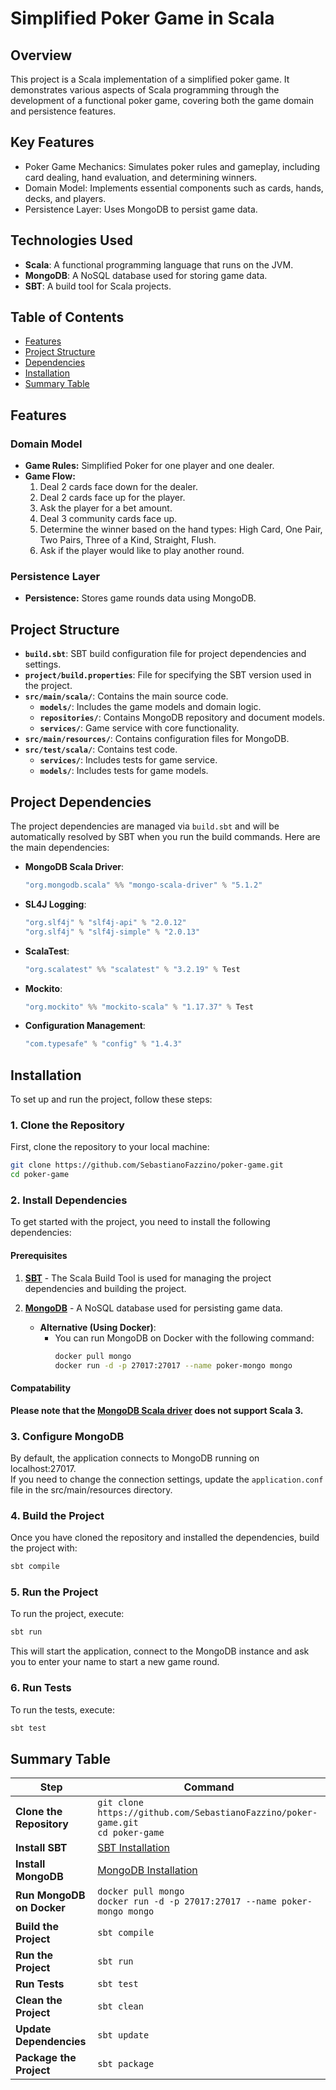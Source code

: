 # Simplified Poker Game in Scala

## Overview

This project is a Scala implementation of a simplified poker game. It demonstrates various aspects of Scala programming through the development of a functional poker game, covering both the game domain and persistence features.

## Key Features
- Poker Game Mechanics: Simulates poker rules and gameplay, including card dealing, hand evaluation, and determining winners.
- Domain Model: Implements essential components such as cards, hands, decks, and players.
- Persistence Layer: Uses MongoDB to persist game data.

## Technologies Used
- **Scala**: A functional programming language that runs on the JVM.
- **MongoDB**: A NoSQL database used for storing game data.
- **SBT**: A build tool for Scala projects.

## Table of Contents

- [Features](#features)
- [Project Structure](#project-structure)
- [Dependencies](#project-dependencies)
- [Installation](#installation)
- [Summary Table](#summary-table)

## Features

### Domain Model
- **Game Rules:** Simplified Poker for one player and one dealer.
- **Game Flow:**
    1. Deal 2 cards face down for the dealer.
    2. Deal 2 cards face up for the player.
    3. Ask the player for a bet amount.
    4. Deal 3 community cards face up.
    5. Determine the winner based on the hand types: High Card, One Pair, Two Pairs, Three of a Kind, Straight, Flush.
    6. Ask if the player would like to play another round.

### Persistence Layer
- **Persistence:** Stores game rounds data using MongoDB.

## Project Structure

- **`build.sbt`**: SBT build configuration file for project dependencies and settings.
- **`project/build.properties`**: File for specifying the SBT version used in the project.
- **`src/main/scala/`**: Contains the main source code.
  - **`models/`**: Includes the game models and domain logic.
  - **`repositories/`**: Contains MongoDB repository and document models.
  - **`services/`**: Game service with core functionality.
- **`src/main/resources/`**: Contains configuration files for MongoDB.
- **`src/test/scala/`**: Contains test code.
  - **`services/`**: Includes tests for game service.
  - **`models/`**: Includes tests for game models.

## Project Dependencies

The project dependencies are managed via `build.sbt` and will be automatically resolved by SBT when you run the build commands. Here are the main dependencies:

- **MongoDB Scala Driver**:
  ```scala
  "org.mongodb.scala" %% "mongo-scala-driver" % "5.1.2"
  ```
- **SL4J Logging**:
  ```scala
  "org.slf4j" % "slf4j-api" % "2.0.12"
  "org.slf4j" % "slf4j-simple" % "2.0.13"
  ```
- **ScalaTest**:
  ```scala
  "org.scalatest" %% "scalatest" % "3.2.19" % Test
  ```
- **Mockito**:
  ```scala
  "org.mockito" %% "mockito-scala" % "1.17.37" % Test
  ```
- **Configuration Management**:
  ```scala
  "com.typesafe" % "config" % "1.4.3"
  ```

## Installation

To set up and run the project, follow these steps:

### 1. Clone the Repository

First, clone the repository to your local machine:

```sh
git clone https://github.com/SebastianoFazzino/poker-game.git
cd poker-game
```

### 2. Install Dependencies

To get started with the project, you need to install the following dependencies:

#### Prerequisites

1. **[SBT](https://www.scala-sbt.org/)** - The Scala Build Tool is used for managing the project dependencies and building the project.
  
2. **[MongoDB](https://www.mongodb.com/)** - A NoSQL database used for persisting game data.
    - **Alternative (Using Docker)**:
      - You can run MongoDB on Docker with the following command:
        ```bash
        docker pull mongo
        docker run -d -p 27017:27017 --name poker-mongo mongo
        ```
        
#### Compatability
**Please note that the [MongoDB Scala driver](https://www.mongodb.com/docs/languages/scala/scala-driver/current/installation/) does not support Scala 3.**

### 3. Configure MongoDB
By default, the application connects to MongoDB running on localhost:27017.
<br>
If you need to change the connection settings, update the `application.conf` file in the src/main/resources directory.

### 4. Build the Project
Once you have cloned the repository and installed the dependencies, build the project with:

```sh
sbt compile
```

### 5. Run the Project
To run the project, execute:

```sh
sbt run
```
This will start the application, connect to the MongoDB instance and ask you to enter your name to start a new game round.

### 6. Run Tests
To run the tests, execute:

```sh
sbt test
```

## Summary Table

| Step                         | Command                                                                            |
|------------------------------|------------------------------------------------------------------------------------|
| **Clone the Repository**     | `git clone https://github.com/SebastianoFazzino/poker-game.git`<br>`cd poker-game` |
| **Install SBT**              | [SBT Installation](https://www.scala-sbt.org/)                                     |
| **Install MongoDB**          | [MongoDB Installation](https://www.mongodb.com/)                                   |
| **Run MongoDB on Docker**    | `docker pull mongo`<br>`docker run -d -p 27017:27017 --name poker-mongo mongo`     |
| **Build the Project**        | `sbt compile`                                                                      |
| **Run the Project**          | `sbt run`                                                                          |
| **Run Tests**                | `sbt test`                                                                         |
| **Clean the Project**        | `sbt clean`                                                                        |
| **Update Dependencies**      | `sbt update`                                                                       |
| **Package the Project**      | `sbt package`                                                                      |